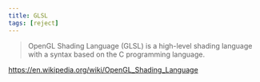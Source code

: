 ```yaml
---
title: GLSL
tags: [reject]
---
```


> OpenGL Shading Language (GLSL) is a high-level shading language with a syntax
> based on the C programming language.

<https://en.wikipedia.org/wiki/OpenGL_Shading_Language>
